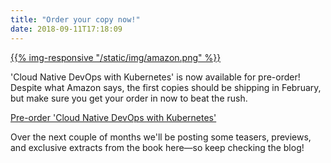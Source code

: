 ```yaml
---
title: "Order your copy now!"
date: 2018-09-11T17:18:09
---
```


[{{% img-responsive "/static/img/amazon.png" %}}](https://amzn.to/2PEPTjc)

'Cloud Native DevOps with Kubernetes' is now available for pre-order! Despite what Amazon says, the first copies should be shipping in February, but make sure you get your order in now to beat the rush.

[Pre-order 'Cloud Native DevOps with Kubernetes'](https://amzn.to/2PEPTjc)

Over the next couple of months we'll be posting some teasers, previews, and exclusive extracts from the book here—so keep checking the blog!